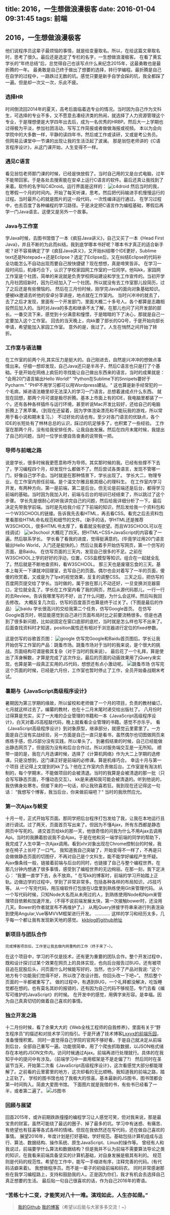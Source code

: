 title: 2016，一生想做浪漫极客
date: 2016-01-04 09:31:45
tags: 前端
---
## 2016，一生想做浪漫极客
他们说程序员这辈子最烦恼的事情，就是给变量取名。所以，在给这篇文章取名时，思考了很久。最后还是选定了专栏的名字，一生想做浪漫极客。
在看了黄玄学长的“年终总结“后，总觉得自己也该写点什么来纪念2015年，这最勇敢也是最折腾的一年。
最勇敢是自己终于做出了想要的选择，转行学编程。最折腾是自己在自学的过程中，一路跌过无数的坑。感觉只要是新手自学会踩的坑，我全都踩了一遍。但是却一次又一次，乐此不疲。
### 选择HR
时间倒流回2014年的夏天，高考后面临着选专业的情况。当时因为自己作为文科生，可选择的专业不多，又不愿意去凑经济类的热闹，就选择了人力资源管理这个专业，于是理想便是大学四年出去后，成为一名优秀的HRBP。然后大一上学期也过得极为平淡，参加社团活动，写写工作简报或者做做海报或视频。
本以为会向学院中的大多数一样，平静的读四年书，然后或工作或读研，又或是考公务员。
但网易云课堂中一节课的出现让我的生活泛起了波澜。
那是翁恺老师讲的《C语言程序设计》，从这门课开始，人生变得不一样。
### 遇见C语言
看见翁恺老师那门课的时候，已经是快放假了。当时自己用的又是台式电脑，过年不能带回家。于是各处去搜索能在安卓上运行C语言的软件。最后还真让我找到了来着。软件的名字叫C4Droid。运行界面是这样的：
![c4droid](http://7xoxxe.com1.z0.glb.clouddn.com/c4droid.jpg)
然后当时的我，在寒假一个月的时间内。开始了每天听课，思考。然后把代码输进手机慢慢运行的过程。当时最开心的就是图片的这一段代码，一次性编译运行通过。
在学习过程中，也去百度了各种编程的学习路径。于是决定把C语言作为编程基础，寒假后再学一门Java语言。这便又是另外一个故事。
### Java与工作室
学Java时候，去图书馆借了一本《疯狂Java讲义》，自己又买了一本《Head First Java》，并且不断的为此而纠结。我到底学哪本书好呢？哪本书才真正的适合新手呢？好不容易确定了学《疯狂Java讲义》，又开始纠结哪个IDE更好，Sublime text还是Notepad++还是Eclipse？选定了Eclipse后，又在纠结Eclipse的代码补全功能怎么不自动出现而要自己按快捷键？现在想想，真是啼笑皆非。
在学习一段时间后，机缘巧合下，认识了学校家园网工作室的一位同学。他叫kk，家园网工作室是个社团，简单的来说就是负责学校网站建设和学生工作宣传的。当初开学九月社团招新时，因为已经加入了一个社团。所以就没有去工作室那儿投简历，过了之后还是有些懊恼的。
然后在三月份时候，刚学完Java的面向对象基础知识。便被kk邀请去听他的安卓分享讲座，地点就在工作室内。
当时兴冲冲的就去了，去了之后才发现，里面有一个开发部门，里面大概二十多号人。各个都算是志趣相投然后加入的。当时对Java的多态和继承不太了解，在那儿也问了问开发部的部长。一番交流下来，感觉到十分满意和憧憬，于是暗暗的下了决心，那就是自己一定要加入这个工作室。
回去的当天晚上，向kk要了部长的QQ号，于是开始向部长申请，希望能加入家园工作室。
意外的是，我过了。人生在悄然之间开始了转折。
### 工作室与语法糖
在工作室的前两个月,其实压力是挺大的。自己刚进去，自然是兴冲冲的想做点事情出来。仔细一想却发现，自己Java还只是半吊子，然后C语言也只是打了个基础。于是开始在网络上疯狂的寻找能让自己做出东西来的语言。当时的成果就是：
“会用20门语言输出Hello World!”
“Python在Sublime下的Snnipets要好于Pycharm.”
“PHP不用学习都可以用Wordpress建站。“
这也算是新手经常犯的一个毛病，掉进语法糖里却无法深入的学习一门语言。总想着速成点什么东西。
就现在回想，那两个月可谓是极尽折腾。基本上市面上有的IDE，我电脑里都装了一个。还有各种各样插件与运行环境，甚至听说Mac开发比较好，还给自己的电脑折腾上了黑苹果。（到现在还留着，因为字体渲染漂亮和不能玩我的游戏，所以常用于看小说和期末复习。）
不过好处的话也有。至少对各门语言的优缺点，各个IDE的长短处有了林林总总的认识，踩过的坑足够多了，也积累了一些经验。
工作室在那两个月，没有给我安排任务，让我自由发展。然后在四月末尾时候，我提出了自己的问题，当时一位学长便自告奋勇的说带我一把。
### 导师与前端之路
说是学长，很多时候我更愿意称呼为导师。其实那时候的我。已经有些撑不下去了，学习编程四个月，却发现什么都做不了。然后尝试各类语言，发现不管哪一门，好像自己学不会。当时就是在那种情景下，学长出现了。
学长大二，物理专业。在工作室内担任前端。是个温文尔雅且极其细心的理科生。
在工作室内学习开发，有两种方向，第一是前端，第二是后台。但无论是前端还是后台，都得学习前端的基础。当时因为我加入时，前端与后台的培训已经结束了，所以跳过了这个步骤。
学长先是很耐心的听我讲完自己的问题，然后给我详细分析了一下。最后决定先带我学前端。当时是先给我介绍了下前端的知识，然后发给我一个资料包和一个W3SCHOOL的链接。告诉我先去看HTML，再去看CSS。看完之后去资料包里看那些HTML命名规范和细节的文件。（新手的话，学HTML还是推荐W3SCHOOL，很多HTML书太厚了，看着就没有欲望。而且W3SCHOOL可以在线调试）
![w3school](http://7xoxxe.com1.z0.glb.clouddn.com/w3school.png)
大概花了四天。把HTML+CSS+JavaScript的内容看了一遍。然后联系学长。
学长看了看我的进度，觉得挺满意的。(毕竟学过用20门语言输出Hello World，入门还是挺快的。）然后让我着手开始仿写网页，第一个仿写的页面，是Baidu。
在仿写页面的三天内，发现自己很多的不足。之前在W3SCHOOL上学的好好的浮动，位置，CSS盒模型等知识。组合在一起就全乱了。然后就是不断地查资料，看W3SCHOOL。
那三天也是废寝忘食的三天。基本上每天一下课就冲回寝室，去写自己的页面。偶尔也会对着写了一半的页面，傻傻的欣赏着。又或是为了1px的视觉效果，反复的调整CSS。
三天之后，把仿写的百度网页提交给了学长。当时做的，属于放在那儿不动还好，一旦变换浏览器窗口，定位就全乱了。学长在工作室内看了我的网页，然后从源代码那儿，一行一行的去Review。告诉我哪里写的不好，出了什么问题，为什么会这样。然后叫我回去修改。
大概反复几次后，仿写的百度首页也算是终于过关了。(下图是最后的作品）
 ![baidu](http://7xoxxe.com1.z0.glb.clouddn.com/baidu.png)
学长很高兴的交给我第二个任务，仿写Google首页。
在仿写Google首页时，明显能感觉到自己进行页面布局时比之前要流畅很多。但是也遇到了很多新问题，比如说固定在窗口底部的底栏，当时就是怎么样也写不出来了。后面查找资料时才知道，position属性还有相对于浏览器进行定位的fixed参数。

这是仿写的谷歌首页图： 
![google](http://7xoxxe.com1.z0.glb.clouddn.com/google.png)
仿写完Google和Baidu首页图后。学长让我开始仿写工作室的产品：跳蚤市场。跳蚤市场对于当时的我来说，是个很大的挑战。页面结构可谓是极其复杂（对于当时的我来说）。
最后花了一个礼拜，算是使出了浑身解数，才算是完成了这次作业。最后的页面的动画效果用了jQuery来实现，也算是第一段真正实用的JS代码，想想还有点小激动呢。
  ![跳蚤市场](http://7xoxxe.com1.z0.glb.clouddn.com/jumpmarket.png)
仿写完这个页面的时候，已经是六月份，工作室也暂时停止了工作，全员开始备战期末考试。
### 暑期与《JavaScript高级程序设计》
暑期因为第三学期的缘故，所以留校和老师做了一个月的项目，负责的教材编订。七月就这样过去了。编纂的教材，也在十二月末尾时递交给出版社了。
八月份时过得算是充实，买了一大堆的企业管理的书籍和一本《JavaScript高级程序设计》，白天对着JS高程敲代码，晚上就看看企业管理的书籍。感觉不亦乐乎。
看《JavaScript高级程序设计》到对象原型，继承部分，就感觉云里雾里了。一方面是自己没有实战经验，另一方面是自己一直只是看书，虽然偶尔也切图做网页来练练手感，但JS部分没有实践，所以晕头了。
到暑假结束的时候，自己已经能做出静态网页了，但是因为没有和后台合作过。所以对服务端交互是一无所知。
顺带一提的是，我在六月选课时候，选择了《计算机网络》作为大二上学期的选修课。只是没想到，这门课正好是前端的必修课。算是机缘巧合。
幸运十月与第一个项目
还记得上文提到的kk了么？他在工作室内负责做后台。工作室是有淘汰机制的，每个学期末，不能做项目的会被清退。当时的我算是会被清退的那一批（只会写写静态页面，不懂动态交互）。
kk是来通知我可能会被清退的。听到他说的，我仿佛身处寒冬。但接下来的一句话，却让我欣喜若狂。我到现在还记得这一句话：
“我想写个博客，我当后台，你来做前端吧？“
当时的我欣然应允。
### 第一次Ajax与蜕变
十月一号，正式开始写页面。那同学把后台程序打包发给了我，让我在本地运行且进行调试。过了两天，页面首页写出来了。但因为不懂Ajax，所有东西都是静态网页中写死的。
递交首页给kk的那一天，他很奇怪的问我为什么不用Ajax去调用Api。当时的我腆着脸说我不会Ajax。于是在他和另一端学前端的同学的帮助下，我完成了人生中第一次Ajax调用。看到xhr对象出现在Chrome控制台的时候，我坐在椅子上长吁了一口气。
我知道我自己突破了，开始变得不一样了，不再是只会做做静态页面的切图仔，不再对自己是个文科生，能不能学好编程产生怀疑。Ajax像条线一般，链接着前端与后台的同时，也链接了自己与整个编程世界。在那几分钟内想通了很多事情，感受到了编程世界的无边绚丽。在那一刻，我下定决心：
“我要一直学下去，永不放弃。“
在写kk的博客时，前端的学习开始踏上正轨。边做边学的过程中，学到了非常非常多。包括各种各样的布局知识，JS技巧等。
从一个写完代码，用压缩软件打包放在U盘里到熟练使用Git来管理代码。
从一个写代码时候，只知Node大名而从未用过的人，到熟练使用Node和Npm来管理项目依赖和加速开发。（不得不说前端发展太快，第一次接触bower时，还没用几天。Bower的作者就宣布不再维护了。）
从用jQuery拼接字符串来进行列表渲染到使用Angular,Vue等MVVM框架进行开发。
	…………
	这样的学习和经历太多，几乎每一个都让我有发现新天地的感觉。
	[kkblog的github地址](https://github.com/guyskk/kkblog)
### 新项目与团队合作
	完成博客项目后，工作室让我去做内网重构的工作（终于来了~）。
在这个项目中，学习的不仅是技术，还有更为重要的团队合作。整个开发过程中，既和设计探讨过某个效果在网页上的具体实现，也向后台报告过BUG，还有被项目追在屁股后头，问页面什么时候能写好的，当然，也少不了产品对我说:
“这个地方有个功能我们觉得不好，所以改了改设计图，你回头改一下吧~”。
然后整个页面的一半都被重写了。
做的过程中，有遇到BUG，一个礼拜都没解决，吃饭睡觉都在想的。也有莫名其妙的报错的，还有因为自己代码不够规范，专门去看《编写可维护的JavaScript》的时候。
在开发中的感觉，用俩字来形容。是幸福。因为自己真真切切的做着自己喜欢的事情。
### 独立开发之路
十二月份时候，看了余果大大的《Web全栈工程师的自我修养》，里面有关于“野生程序员”的描述和对技术学习的指引。于是开通了技术博客[Lxxyx的前端乐园](www.lxxyx.win)，准备慢慢积累。
同时一直觉得自己学院的官网不够好看，于是自己就决定从前端到后台，全部自己重写一遍。功能很简单，用了个爬虫抓取数据，以JSON格式储存在本地的JSON文件内，访问时候通过Ajax。前端再进行处理就行。具体的在我知乎中的提问中有涉及。（前端学习中一直用框架是不是走偏了?）
然后同时在圣诞节当天，开始第二次看《JavaScript高级程序设计》，这次看感觉大部分都能理解了。之前看的云里雾里的地方，这次却看的无比顺畅。我知道我的前端之路，踏上正轨了。
学校的图书馆也给了我极大的惊喜。基本最新的JS图书，图书馆都会第一时间购入。简直大爱图书馆。
下面图片就是我借的书，有些书已经看了一半，或者第二遍了。
 ![JS图书](http://7xoxxe.com1.z0.glb.clouddn.com/js.png)
### 回顾与展望
回首2015年，或许前期跌跌撞撞的编程学习让人感觉可笑，但对我来说，那是最宝贵的财富。虽然可能绕了最远的圈子、掉了最多的坑。学习中有迷惑、有痛苦、有绝望也有狂喜等各式各样的情绪。但现在我依然还在写代码，还在做自己喜欢的事情。
展望2016年，年度计划是打好基础，学好规范。基础包括计算机组成与运行、算法、数据结构、操作系统、原生JavaScript、Linux的操作等。
曾经有人和我说过，前端要学什么算法和数据结构？但是我并不认为前端不需要算法导论之类的知识，在我看来前端具备坚实的计算机基础，对自身发展是极其有利的。
规范则是代码的规范性。希望在工作中，能写一手缩进有序，注释完善的代码。(有代码洁癖来着)。
我想做程序员。而不是一辈子的初级前端和码农。
同时非常感谢那些在我学习编程路上，支持和鼓励我的人。正是因为你们，我才有机会去选择自己真正想要的生活。
最后贴一句自己很喜欢的话，作为自己2016年的寄语。	
### “苦练七十二变，才能笑对八十一难。演戏如此，人生亦如是。”

> [我的Github](https://github.com/Lxxyx)
> [我的博客](www.lxxyx.win)（希望以后能与大家多多交流！~）